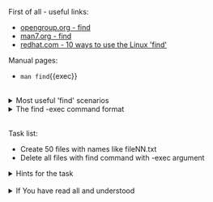 First of all - useful links:

- [opengroup.org - find](https://link.org/)
- [man7.org - find](https://link.org/)
- [redhat.com - 10 ways to use the Linux 'find'](https://www.redhat.com/sysadmin/linux-find-command)

Manual pages:
- `man find`{{exec}}
<br>
<details><summary>Most useful 'find' scenarios</summary>
<pre>
  $ find / -name "foo.txt"
  $ find / -iname "*foo*txt"
  $ find . -name "*txt" -exec grep -Hi sometext {} \;
  $ find ~ -type f -empty
  $ find /var/log -iname "*~" -o -iname "*log*" -mtime +30
  $ find . -type f -perm 0777 -print
  $ find / -perm /u=r
  $ find . -type f -name "*.tmp" -exec rm -f {} \;
  $ find / -cmin -60
  $ find / -type f -name *.mp3 -size +10M -size -20M -exec rm {} \;
</pre>
</details>
<details><summary>The find -exec command format</summary>
<pre>
The find -exec command will take the following format:<br>
  <strong>find [path] [arguments] -exec [command] [placeholder] [delimiter]</strong><br>
  '{}' is called a placeholder. This placeholder will hold the result found by find.
  Delimeter may be \; or +<br>
  \; will execute command on each result
  +  all results will be passed to command in one line
</pre>
</details>
<br>

Task list:
- Create 50 files with names like fileNN.txt 
- Delete all files with find command with -exec argument

<details><summary>Hints for the task</summary>
<pre>
<strong>Task 1:</strong>
  $ touch file{1..50}.txt
<br>
<strong>Task 2:</strong>
  $ find . -iname "file*.txt" -exec rm {} \;
</pre>
</details>
<br>
<details><summary>If You have read all and understood</summary>
<pre>
`touch IReadAllAndUndnderstood`{{exec}}
</pre>
